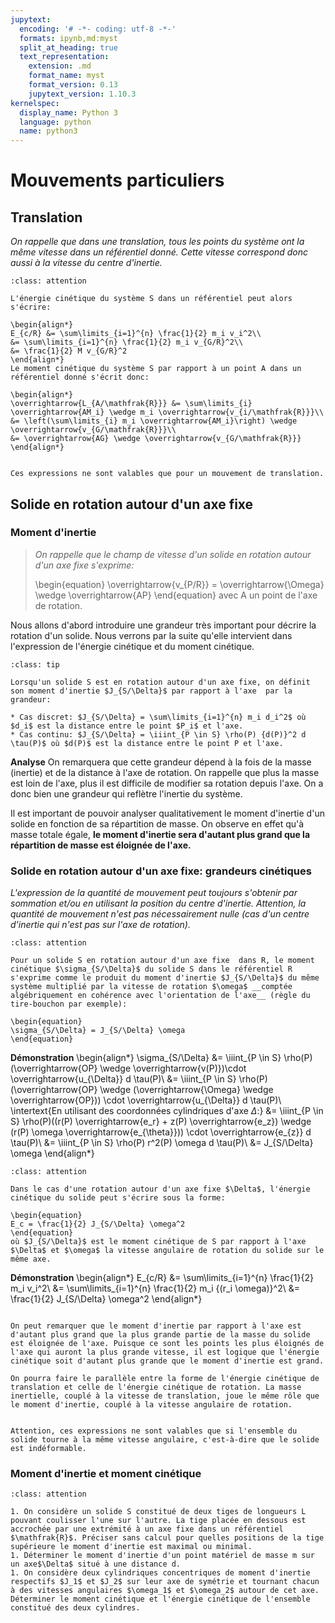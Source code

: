 ```yaml
---
jupytext:
  encoding: '# -*- coding: utf-8 -*-'
  formats: ipynb,md:myst
  split_at_heading: true
  text_representation:
    extension: .md
    format_name: myst
    format_version: 0.13
    jupytext_version: 1.10.3
kernelspec:
  display_name: Python 3
  language: python
  name: python3
---
```

# Mouvements particuliers

## Translation

_On rappelle que dans une translation, tous les points du système ont la même vitesse dans un référentiel donné. Cette vitesse correspond donc aussi à la vitesse du centre d'inertie._

````{admonition} Fondamental : Eléments cinétiques
:class: attention

L'énergie cinétique du système S dans un référentiel peut alors s'écrire:

\begin{align*}
E_{c/R} &= \sum\limits_{i=1}^{n} \frac{1}{2} m_i v_i^2\\
&= \sum\limits_{i=1}^{n} \frac{1}{2} m_i v_{G/R}^2\\
&= \frac{1}{2} M v_{G/R}^2
\end{align*}
Le moment cinétique du système S par rapport à un point A dans un référentiel donné s'écrit donc:

\begin{align*}
\overrightarrow{L_{A/\mathfrak{R}}} &= \sum\limits_{i} \overrightarrow{AM_i} \wedge m_i \overrightarrow{v_{i/\mathfrak{R}}}\\
&= \left(\sum\limits_{i} m_i \overrightarrow{AM_i}\right) \wedge \overrightarrow{v_{G/\mathfrak{R}}}\\
&= \overrightarrow{AG} \wedge \overrightarrow{v_{G/\mathfrak{R}}}
\end{align*}
````
````{attention}

Ces expressions ne sont valables que pour un mouvement de translation.

````

## Solide en rotation autour d'un axe fixe

### Moment d'inertie

>_On rappelle que le champ de vitesse d'un solide en rotation autour d'un axe fixe s'exprime:_
>
>\begin{equation}
\overrightarrow{v_{P/R}} = \overrightarrow{\Omega} \wedge \overrightarrow{AP}
\end{equation}
>avec A un point de l'axe de rotation.


Nous allons d'abord introduire une grandeur très important pour décrire la rotation d'un solide. Nous verrons par la suite qu'elle intervient dans l'expression de l'énergie cinétique et du moment cinétique.


````{admonition} Définition : Moment d'inertie
:class: tip

Lorsqu'un solide S est en rotation autour d'un axe fixe, on définit son moment d'inertie $J_{S/\Delta}$ par rapport à l'axe  par la grandeur:

* Cas discret: $J_{S/\Delta} = \sum\limits_{i=1}^{n} m_i d_i^2$ où $d_i$ est la distance entre le point $P_i$ et l'axe.
* Cas continu: $J_{S/\Delta} = \iiint_{P \in S} \rho(P) {d(P)}^2 d \tau(P)$ où $d(P)$ est la distance entre le point P et l'axe.

````


__Analyse__
On remarquera que cette grandeur dépend à la fois de la masse (inertie) et de la distance à l'axe de rotation. On rappelle que plus la masse est loin de l'axe, plus il est difficile de modifier sa rotation depuis l'axe. On a donc bien une grandeur qui reflètre l'inertie du système.

Il est important de pouvoir analyser qualitativement le moment d'inertie d'un solide en fonction de sa répartition de masse. On observe en effet qu'à masse totale égale, __le moment d'inertie sera d'autant plus grand que la répartition de masse est éloignée de l'axe.__


### Solide en rotation autour d'un axe fixe: grandeurs cinétiques

_L'expression de la quantité de mouvement peut toujours s'obtenir par sommation et/ou en utilisant la position du centre d'inertie. Attention, la quantité de mouvement n'est pas nécessairement nulle (cas d'un centre d'inertie qui n'est pas sur l'axe de rotation)._

````{admonition} Fondamental : Moment cinétique sur l'axe de rotation
:class: attention

Pour un solide S en rotation autour d'un axe fixe  dans R, le moment cinétique $\sigma_{S/\Delta}$ du solide S dans le référentiel R s'exprime comme le produit du moment d'inertie $J_{S/\Delta}$ du même système multiplié par la vitesse de rotation $\omega$ __comptée algébriquement en cohérence avec l'orientation de l'axe__ (règle du tire-bouchon par exemple):

\begin{equation}
\sigma_{S/\Delta} = J_{S/\Delta} \omega
\end{equation}
````


__Démonstration__
\begin{align*}
\sigma_{S/\Delta} &= \iiint_{P \in S} \rho(P)(\overrightarrow{OP} \wedge \overrightarrow{v(P)})\cdot \overrightarrow{u_{\Delta}} d \tau(P)\\
&= \iiint_{P \in S} \rho(P)(\overrightarrow{OP} \wedge (\overrightarrow{\Omega} \wedge \overrightarrow{OP})) \cdot \overrightarrow{u_{\Delta}} d \tau(P)\\
\intertext{En utilisant des coordonnées cylindriques d'axe $\Delta$:}
&= \iiint_{P \in S} \rho(P)((r(P) \overrightarrow{e_r} + z(P) \overrightarrow{e_z}) \wedge (r(P) \omega \overrightarrow{e_{\theta}})) \cdot \overrightarrow{e_{z}} d \tau(P)\\
&= \iiint_{P \in S} \rho(P) r^2(P) \omega d \tau(P)\\
&= J_{S/\Delta} \omega
\end{align*}
````{admonition} Fondamental : Energie cinétique d'un solide en rotation autour d'un axe fixe.
:class: attention

Dans le cas d'une rotation autour d'un axe fixe $\Delta$, l'énergie cinétique du solide peut s'écrire sous la forme:

\begin{equation}
E_c = \frac{1}{2} J_{S/\Delta} \omega^2
\end{equation}
où $J_{S/\Delta}$ est le moment cinétique de S par rapport à l'axe $\Delta$ et $\omega$ la vitesse angulaire de rotation du solide sur le même axe.
````


__Démonstration__
\begin{align*}
E_{c/R} &= \sum\limits_{i=1}^{n} \frac{1}{2} m_i v_i^2\\
&= \sum\limits_{i=1}^{n} \frac{1}{2} m_i {(r_i \omega)}^2\\
&= \frac{1}{2} J_{S/\Delta} \omega^2
\end{align*}
````{dropdown} Remarque

On peut remarquer que le moment d'inertie par rapport à l'axe est d'autant plus grand que la plus grande partie de la masse du solide est éloignée de l'axe. Puisque ce sont les points les plus éloignés de l'axe qui auront la plus grande vitesse, il est logique que l'énergie cinétique soit d'autant plus grande que le moment d'inertie est grand.

On pourra faire le parallèle entre la forme de l'énergie cinétique de translation et celle de l'énergie cinétique de rotation. La masse inertielle, couplé à la vitesse de translation, joue le même rôle que le moment d'inertie, couplé à la vitesse angulaire de rotation.

````

````{attention}

Attention, ces expressions ne sont valables que si l'ensemble du solide tourne à la même vitesse angulaire, c'est-à-dire que le solide est indéformable.

````

### Moment d'inertie et moment cinétique

````{admonition} Exercice 
:class: attention

1. On considère un solide S constitué de deux tiges de longueurs L pouvant coulisser l'une sur l'autre. La tige placée en dessous est accrochée par une extrémité à un axe fixe dans un référentiel $\mathfrak{R}$. Préciser sans calcul pour quelles positions de la tige supérieure le moment d'inertie est maximal ou minimal.
1. Déterminer le moment d'inertie d'un point matériel de masse m sur un axe$\Delta$ situé à une distance d.
1. On considère deux cylindriques concentriques de moment d'inertie respectifs $J_1$ et $J_2$ sur leur axe de symétrie et tournant chacun à des vitesses angulaires $\omega_1$ et $\omega_2$ autour de cet axe. Déterminer le moment cinétique et l'énergie cinétique de l'ensemble constitué des deux cylindres.

````


